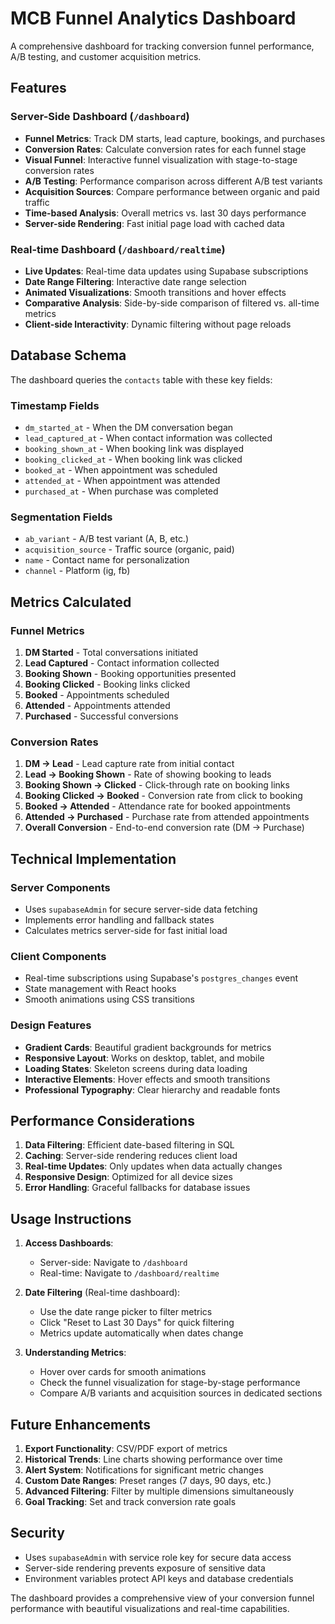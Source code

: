 # MCB Funnel Analytics Dashboard

A comprehensive dashboard for tracking conversion funnel performance, A/B testing, and customer acquisition metrics.

## Features

### Server-Side Dashboard (`/dashboard`)
- **Funnel Metrics**: Track DM starts, lead capture, bookings, and purchases
- **Conversion Rates**: Calculate conversion rates for each funnel stage
- **Visual Funnel**: Interactive funnel visualization with stage-to-stage conversion rates
- **A/B Testing**: Performance comparison across different A/B test variants
- **Acquisition Sources**: Compare performance between organic and paid traffic
- **Time-based Analysis**: Overall metrics vs. last 30 days performance
- **Server-side Rendering**: Fast initial page load with cached data

### Real-time Dashboard (`/dashboard/realtime`)
- **Live Updates**: Real-time data updates using Supabase subscriptions
- **Date Range Filtering**: Interactive date range selection
- **Animated Visualizations**: Smooth transitions and hover effects
- **Comparative Analysis**: Side-by-side comparison of filtered vs. all-time metrics
- **Client-side Interactivity**: Dynamic filtering without page reloads

## Database Schema

The dashboard queries the `contacts` table with these key fields:

### Timestamp Fields
- `dm_started_at` - When the DM conversation began
- `lead_captured_at` - When contact information was collected
- `booking_shown_at` - When booking link was displayed
- `booking_clicked_at` - When booking link was clicked
- `booked_at` - When appointment was scheduled
- `attended_at` - When appointment was attended
- `purchased_at` - When purchase was completed

### Segmentation Fields
- `ab_variant` - A/B test variant (A, B, etc.)
- `acquisition_source` - Traffic source (organic, paid)
- `name` - Contact name for personalization
- `channel` - Platform (ig, fb)

## Metrics Calculated

### Funnel Metrics
1. **DM Started** - Total conversations initiated
2. **Lead Captured** - Contact information collected
3. **Booking Shown** - Booking opportunities presented
4. **Booking Clicked** - Booking links clicked
5. **Booked** - Appointments scheduled
6. **Attended** - Appointments attended
7. **Purchased** - Successful conversions

### Conversion Rates
1. **DM → Lead** - Lead capture rate from initial contact
2. **Lead → Booking Shown** - Rate of showing booking to leads
3. **Booking Shown → Clicked** - Click-through rate on booking links
4. **Booking Clicked → Booked** - Conversion rate from click to booking
5. **Booked → Attended** - Attendance rate for booked appointments
6. **Attended → Purchased** - Purchase rate from attended appointments
7. **Overall Conversion** - End-to-end conversion rate (DM → Purchase)

## Technical Implementation

### Server Components
- Uses `supabaseAdmin` for secure server-side data fetching
- Implements error handling and fallback states
- Calculates metrics server-side for fast initial load

### Client Components
- Real-time subscriptions using Supabase's `postgres_changes` event
- State management with React hooks
- Smooth animations using CSS transitions

### Design Features
- **Gradient Cards**: Beautiful gradient backgrounds for metrics
- **Responsive Layout**: Works on desktop, tablet, and mobile
- **Loading States**: Skeleton screens during data loading
- **Interactive Elements**: Hover effects and smooth transitions
- **Professional Typography**: Clear hierarchy and readable fonts

## Performance Considerations

1. **Data Filtering**: Efficient date-based filtering in SQL
2. **Caching**: Server-side rendering reduces client load
3. **Real-time Updates**: Only updates when data actually changes
4. **Responsive Design**: Optimized for all device sizes
5. **Error Handling**: Graceful fallbacks for database issues

## Usage Instructions

1. **Access Dashboards**:
   - Server-side: Navigate to `/dashboard`
   - Real-time: Navigate to `/dashboard/realtime`

2. **Date Filtering** (Real-time dashboard):
   - Use the date range picker to filter metrics
   - Click "Reset to Last 30 Days" for quick filtering
   - Metrics update automatically when dates change

3. **Understanding Metrics**:
   - Hover over cards for smooth animations
   - Check the funnel visualization for stage-by-stage performance
   - Compare A/B variants and acquisition sources in dedicated sections

## Future Enhancements

1. **Export Functionality**: CSV/PDF export of metrics
2. **Historical Trends**: Line charts showing performance over time
3. **Alert System**: Notifications for significant metric changes
4. **Custom Date Ranges**: Preset ranges (7 days, 90 days, etc.)
5. **Advanced Filtering**: Filter by multiple dimensions simultaneously
6. **Goal Tracking**: Set and track conversion rate goals

## Security

- Uses `supabaseAdmin` with service role key for secure data access
- Server-side rendering prevents exposure of sensitive data
- Environment variables protect API keys and database credentials

The dashboard provides a comprehensive view of your conversion funnel performance with beautiful visualizations and real-time capabilities.